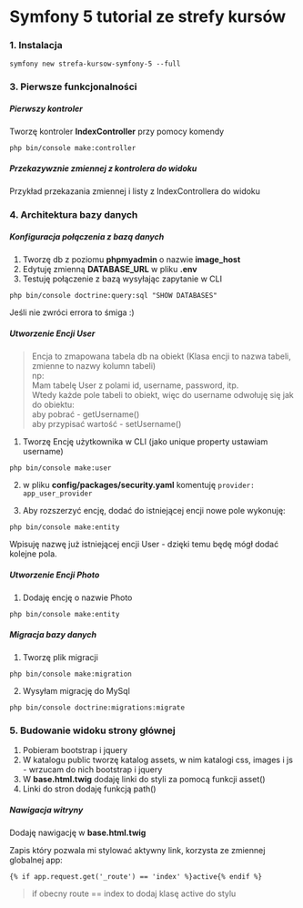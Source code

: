 # Symfony 5 tutorial ze strefy kursów

### 1. Instalacja
```
symfony new strefa-kursow-symfony-5 --full
```

### 3. Pierwsze funkcjonalności

##### Pierwszy kontroler

Tworzę kontroler <b>IndexController</b> przy pomocy komendy
```
php bin/console make:controller
```

##### Przekazywznie zmiennej z kontrolera do widoku
Przykład przekazania zmiennej i listy z IndexControllera do widoku

### 4. Architektura bazy danych

##### Konfiguracja połączenia z bazą danych
1. Tworzę db z poziomu <b>phpmyadmin</b> o nazwie <b>image_host</b>
2. Edytuję zmienną <b>DATABASE_URL</b> w pliku <b>.env</b>
3. Testuję połączenie z bazą wysyłając zapytanie w CLI
```
php bin/console doctrine:query:sql "SHOW DATABASES"
```
Jeśli nie zwróci errora to śmiga :)

##### Utworzenie Encji User
> Encja to zmapowana tabela db na obiekt (Klasa encji to nazwa tabeli, zmienne to nazwy kolumn tabeli)  
> np:  
> Mam tabelę User z polami id, username, password, itp.  
> Wtedy każde pole tabeli to obiekt, więc do username odwołuję się jak do obiektu:  
> aby pobrać - getUsername()  
> aby przypisać wartość - setUsername()

1. Tworzę Encję użytkownika w CLI (jako unique property ustawiam username)
```
php bin/console make:user
```

2. w pliku <b>config/packages/security.yaml</b> komentuję `provider: app_user_provider`  

3. Aby rozszerzyć encję, dodać do istniejącej encji nowe pole wykonuję:
```
php bin/console make:entity
```
Wpisuję nazwę już istniejącej encji User - dzięki temu będę mógł dodać kolejne pola.

##### Utworzenie Encji Photo
1. Dodaję encję o nazwie Photo
```
php bin/console make:entity
```


##### Migracja bazy danych

1. Tworzę plik migracji
```
php bin/console make:migration
```

2. Wysyłam migrację do MySql
```
php bin/console doctrine:migrations:migrate
```

### 5. Budowanie widoku strony głównej
1. Pobieram bootstrap i jquery  
2. W katalogu public tworzę katalog assets, w nim katalogi css, images i js - wrzucam do nich bootstrap i jquery  
3. W <b>base.html.twig</b> dodaję linki do styli za pomocą funkcji asset()
4. Linki do stron dodaję funkcją path()

##### Nawigacja witryny
Dodaję nawigację w <b>base.html.twig</b>  

Zapis który pozwala mi stylować aktywny link, korzysta ze zmiennej globalnej app:
```
{% if app.request.get('_route') == 'index' %}active{% endif %}
```
> if obecny route == index to dodaj klasę active do stylu

